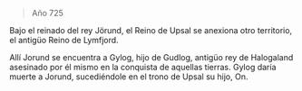 > Año 725

Bajo el reinado del rey Jörund, el Reino de Upsal se anexiona otro territorio, el antigüo Reino de Lymfjord.

Allí Jorund se encuentra a Gylog, hijo de Gudlog, antigüo rey de Halogaland asesinado por él mismo en la conquista de aquellas tierras. Gylog daría muerte a Jorund, sucediéndole en el trono de Upsal su hijo, On.